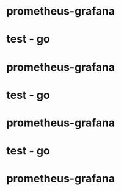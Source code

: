 # prometheus-grafana
# test - go 
# prometheus-grafana
# test - go 
# prometheus-grafana
# test - go 
# prometheus-grafana
